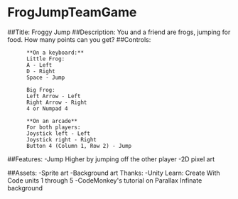 # FrogJumpTeamGame
##Title: Froggy Jump
##Description:
You and a friend are frogs, jumping for food. How many points can you get?
##Controls:
         
          **On a keyboard:**
          Little Frog:
          A - Left
          D - Right
          Space - Jump
          
          Big Frog:
          Left Arrow - Left
          Right Arrow - Right
          4 or Numpad 4

          **On an arcade**
          For both players:
          Joystick left - Left
          Joystick right - Right
          Button 4 (Column 1, Row 2) - Jump
          
##Features:
-Jump Higher by jumping off the other player
-2D pixel art
        
##Assets:
-Sprite art
-Background art
Thanks:
-Unity Learn: Create With Code units 1 through 5
-CodeMonkey's tutorial on Parallax Infinate background
        
